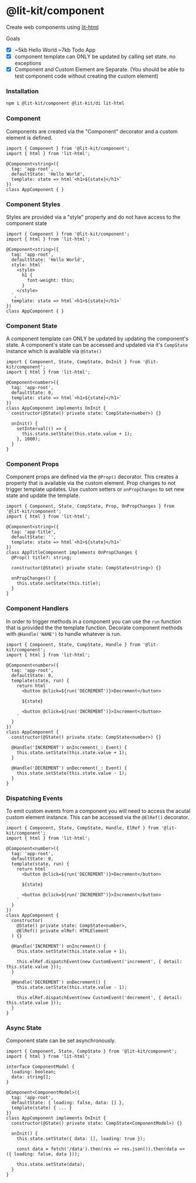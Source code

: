 # @lit-kit/component

Create web components using [lit-html](https://lit-html.polymer-project.org/)

Goals

- [x] ~5kb Hello World ~7kb Todo App
- [x] component template can ONLY be updated by calling set state. no exceptions
- [x] Component and Custom Element are Separate. (You should be able to test component code without creating the custom element)

### Installation

```BASH
npm i @lit-kit/component @lit-kit/di lit-html
```

### Component

Components are created via the "Component" decorator and a custom element is defined.

```TS
import { Component } from '@lit-kit/component';
import { html } from 'lit-html';

@Component<string>({
  tag: 'app-root',
  defaultState: 'Hello World',
  template: state => html`<h1>${state}</h1>`
})
class AppComponent { }
```

### Component Styles

Styles are provided via a "style" property and do not have access to the component state

```TS
import { Component } from '@lit-kit/component';
import { html } from 'lit-html';

@Component<string>({
  tag: 'app-root',
  defaultState: 'Hello World',
  style: html`
    <style>
      h1 {
        font-weight: thin;
      }
    </style>
  `,
  template: state => html`<h1>${state}</h1>`
})
class AppComponent { }
```

### Component State

A component template can ONLY be updated by updating the component's state.
A component's state can be accessed and updated via it's `CompState` instance which is available via `@State()`

```TS
import { Component, State, CompState, OnInit } from '@lit-kit/component';
import { html } from 'lit-html';

@Component<number>({
  tag: 'app-root',
  defaultState: 0,
  template: state => html`<h1>${state}</h1>`
})
class AppComponent implements OnInit {
  constructor(@State() private state: CompState<number>) {}

  onInit() {
    setInterval(() => {
      this.state.setState(this.state.value + 1);
    }, 1000);
  }
}
```

### Component Props

Component props are defined via the `@Prop()` decorator. This creates a property that is available via the custom element.
Prop changes to not trigger template updates. Use custom setters or `onPropChanges` to set new state and update the template.

```TS
import { Component, State, CompState, Prop, OnPropChanges } from '@lit-kit/component';
import { html } from 'lit-html';

@Component<string>({
  tag: 'app-title',
  defaultState: '',
  template: state => html`<h1>${state}</h1>`
})
class AppTitleComponent implements OnPropChanges {
  @Prop() title?: string;

  constructor(@State() private state: CompState<string>) {}

  onPropChanges() {
    this.state.setState(this.title);
  }
}
```

### Component Handlers

In order to trigger methods in a component you can use the `run` function that is provided the the template function.
Decorate component methods with `@Handle('NAME')` to handle whatever is run.

```TS
import { Component, State, CompState, Handle } from '@lit-kit/component';
import { html } from 'lit-html';

@Component<number>({
  tag: 'app-root',
  defaultState: 0,
  template(state, run) {
    return html`
      <button @click=${run('DECREMENT')}>Decrement</button>

      ${state}

      <button @click=${run('INCREMENT')}>Increment</button>
    `
  }
})
class AppComponent {
  constructor(@State() private state: CompState<number>) {}

  @Handle('INCREMENT') onIncrement(_: Event) {
    this.state.setState(this.state.value + 1);
  }

  @Handle('DECREMENT') onDecrement(_: Event) {
    this.state.setState(this.state.value - 1);
  }
}
```

### Dispatching Events

To emit custom events from a component you will need to access the acutal custom element instance.
This can be accessed via the `@ElRef()` decorator.

```TS
import { Component, State, CompState, Handle, ElRef } from '@lit-kit/component';
import { html } from 'lit-html';

@Component<number>({
  tag: 'app-root',
  defaultState: 0,
  template(state, run) {
    return html`
      <button @click=${run('DECREMENT')}>Decrement</button>

      ${state}

      <button @click=${run('INCREMENT')}>Increment</button>
    `
  }
})
class AppComponent {
  constructor(
    @State() private state: CompState<number>,
    @ElRef() private elRef: HTMLElement
  ) {}

  @Handle('INCREMENT') onIncrement() {
    this.state.setState(this.state.value + 1);

    this.elRef.dispatchEvent(new CustomEvent('increment', { detail: this.state.value }));
  }

  @Handle('DECREMENT') onDecrement() {
    this.state.setState(this.state.value - 1);

    this.elRef.dispatchEvent(new CustomEvent('decrement', { detail: this.state.value }));
  }
}
```

### Async State

Component state can be set asynchronously.

```TS
import { Component, State, CompState } from '@lit-kit/component';
import { html } from 'lit-html';

interface ComponentModel {
  loading: boolean;
  data: string[];
}

@Component<ComponentModel>({
  tag: 'app-root',
  defaultState: { loading: false, data: [] },
  template(state) { ... }
})
class AppComponent implements OnInit {
  constructor(@State() private state: CompState<ComponentModel>) {}

  onInit() {
    this.state.setState({ data: [], loading: true });

    const data = fetch('/data').then(res => res.json()).then(data => ({ loading: false, data }));

    this.state.setState(data);
  }
}
```
